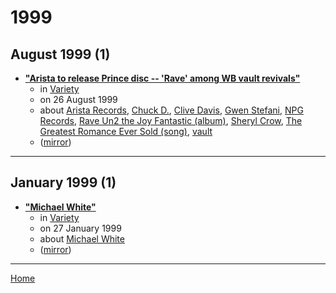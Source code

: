 # 1999

## August 1999 (1)

 - [**"Arista to release Prince disc -- 'Rave' among WB vault revivals"**](https://variety.com/1999/music/news/arista-to-release-prince-disc-1117755083/)
    - in [Variety](../../publications/u-z/variety/index.md)
    - on 26 August 1999
    - about [Arista Records](../../topics/arista-records/index.md), [Chuck D.](../../topics/chuck-d/index.md), [Clive Davis](../../topics/clive-davis/index.md), [Gwen Stefani](../../topics/gwen-stefani/index.md), [NPG Records](../../topics/npg-records/index.md), [Rave Un2 the Joy Fantastic (album)](../../topics/album/rave-un2-the-joy-fantastic/index.md), [Sheryl Crow](../../topics/sheryl-crow/index.md), [The Greatest Romance Ever Sold (song)](../../topics/song/the-greatest-romance-ever-sold/index.md), [vault](../../topics/vault/index.md)
    - ([mirror](https://web.archive.org/web/*/https://variety.com/1999/music/news/arista-to-release-prince-disc-1117755083/))

----

## January 1999 (1)

 - [**"Michael White"**](https://variety.com/1999/scene/people-news/michael-white-1117882797/)
    - in [Variety](../../publications/u-z/variety/index.md)
    - on 27 January 1999
    - about [Michael White](../../topics/michael-white/index.md)
    - ([mirror](https://web.archive.org/web/*/https://variety.com/1999/scene/people-news/michael-white-1117882797/))

----

[Home](../index.md)

